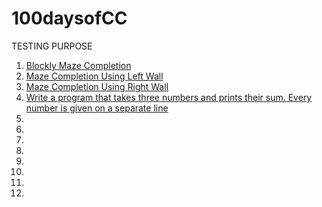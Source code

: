 # 100daysofCC
TESTING PURPOSE

1. [Blockly Maze Completion](0.1Level10.md)
2. [Maze Completion Using Left Wall](0.3HugLeft.md)
3. [Maze Completion Using Right Wall](0.3HugRight.md)
4. [Write a program that takes three numbers and prints their sum. Every number is given on a separate line](1.1Sum.md)
5. []() 
6. []()
7. []()
8. []()
9. []()
10. []()
11. []()
12. []()
